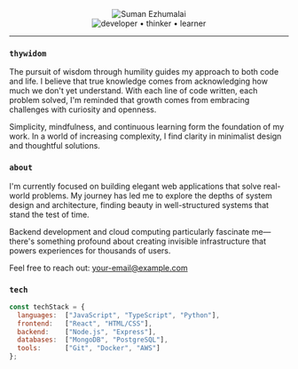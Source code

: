 <div align="center">
  <img src="https://readme-typing-svg.demolab.com?font=Dancing+Script&size=45&duration=3500&pause=999999&color=6E93B5&center=true&vCenter=true&random=false&width=500&height=60&lines=Suman+Ezhumalai" alt="Suman Ezhumalai" />
  <br>
  <img src="https://readme-typing-svg.demolab.com?font=Inconsolata&size=16&duration=3000&pause=1000&color=777777&center=true&vCenter=true&random=false&width=445&lines=developer;thinker;learner" alt="developer • thinker • learner" />
</div>

---

### `thywidom`

The pursuit of wisdom through humility guides my approach to both code and life. I believe that true knowledge comes from acknowledging how much we don't yet understand. With each line of code written, each problem solved, I'm reminded that growth comes from embracing challenges with curiosity and openness.

Simplicity, mindfulness, and continuous learning form the foundation of my work. In a world of increasing complexity, I find clarity in minimalist design and thoughtful solutions.

### `about`

I'm currently focused on building elegant web applications that solve real-world problems. My journey has led me to explore the depths of system design and architecture, finding beauty in well-structured systems that stand the test of time.

Backend development and cloud computing particularly fascinate me—there's something profound about creating invisible infrastructure that powers experiences for thousands of users.

Feel free to reach out: your-email@example.com

### `tech`

```js
const techStack = {
  languages:  ["JavaScript", "TypeScript", "Python"],
  frontend:   ["React", "HTML/CSS"],
  backend:    ["Node.js", "Express"],
  databases:  ["MongoDB", "PostgreSQL"],
  tools:      ["Git", "Docker", "AWS"]
};
``` 